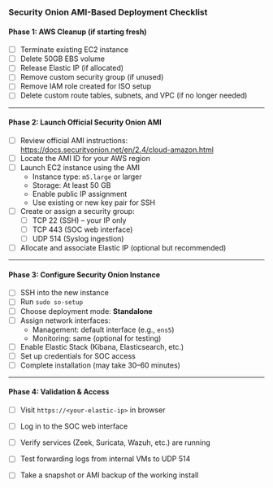 ### Security Onion AMI-Based Deployment Checklist

#### Phase 1: AWS Cleanup (if starting fresh)
- [ ] Terminate existing EC2 instance
- [ ] Delete 50GB EBS volume
- [ ] Release Elastic IP (if allocated)
- [ ] Remove custom security group (if unused)
- [ ] Remove IAM role created for ISO setup
- [ ] Delete custom route tables, subnets, and VPC (if no longer needed)

---

#### Phase 2: Launch Official Security Onion AMI
- [ ] Review official AMI instructions: https://docs.securityonion.net/en/2.4/cloud-amazon.html
- [ ] Locate the AMI ID for your AWS region
- [ ] Launch EC2 instance using the AMI
  - Instance type: `m5.large` or larger
  - Storage: At least 50 GB
  - Enable public IP assignment
  - Use existing or new key pair for SSH
- [ ] Create or assign a security group:
  - [ ] TCP 22 (SSH) – your IP only
  - [ ] TCP 443 (SOC web interface)
  - [ ] UDP 514 (Syslog ingestion)
- [ ] Allocate and associate Elastic IP (optional but recommended)

---

#### Phase 3: Configure Security Onion Instance
- [ ] SSH into the new instance
- [ ] Run `sudo so-setup`
- [ ] Choose deployment mode: **Standalone**
- [ ] Assign network interfaces:
  - Management: default interface (e.g., `ens5`)
  - Monitoring: same (optional for testing)
- [ ] Enable Elastic Stack (Kibana, Elasticsearch, etc.)
- [ ] Set up credentials for SOC access
- [ ] Complete installation (may take 30–60 minutes)

---

#### Phase 4: Validation & Access
- [ ] Visit `https://<your-elastic-ip>` in browser
- [ ] Log in to the SOC web interface
- [ ] Verify services (Zeek, Suricata, Wazuh, etc.) are running
- [ ] Test forwarding logs from internal VMs to UDP 514
- [ ] Take a snapshot or AMI backup of the working install

